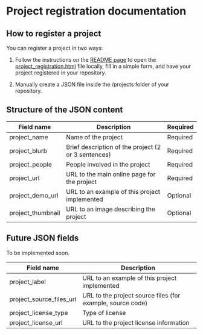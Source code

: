 # Project registration documentation

## How to register a project

You can register a project in two ways:

1. Follow the instructions on the [README page](https://github.com/OpenInnovationNetwork/Projects/blob/gh-pages/README.md) to open the [project_registration.html](https://github.com/OpenInnovationNetwork/Projects/blob/gh-pages/project_registration.html) file locally, fill in a simple form, and have your project registered in your repository.

2. Manually create a JSON file inside the /projects folder of your repository.


## Structure of the JSON content

| Field name | Description | Required |
| ---------- | ----------- | -------- |
| project_name | Name of the project | Required |
| project_blurb | Brief description of the project (2 or 3 sentences) | Required |
| project_people | People involved in the project | Required |
| project_url | URL to the main online page for the project | Required |
| project_demo_url | URL to an example of this project implemented | Optional |
| project_thumbnail | URL to an image describing the project | Optional |

## Future JSON fields

To be implemented soon.

| Field name | Description |
| ---------- | ----------- |
| project_label | URL to an example of this project implemented |
| project_source_files_url | URL to the project source files (for example, source code) |
| project_license_type | Type of license |
| project_license_url | URL to the project license information |